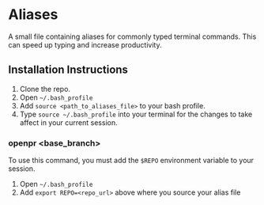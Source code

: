 # Aliases

A small file containing aliases for commonly typed terminal commands.  This can speed up typing and increase productivity.

## Installation Instructions

1. Clone the repo.
2. Open `~/.bash_profile`
3. Add `source <path_to_aliases_file>` to your bash profile.
4. Type `source ~/.bash_profile` into your terminal for the changes to take affect in your current session.

### openpr <base_branch>

To use this command, you must add the `$REPO` environment variable to your session.

 1. Open `~/.bash_profile`
 2. Add `export REPO=<repo_url>`  above where you source your alias file
